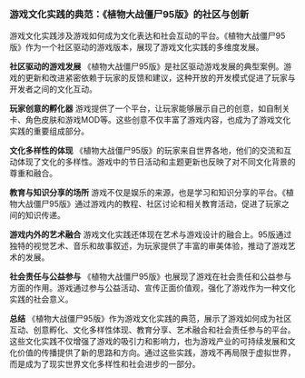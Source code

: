 ### 游戏文化实践的典范：《植物大战僵尸95版》的社区与创新

游戏文化实践涉及游戏如何成为文化表达和社会互动的平台。《植物大战僵尸95版》作为一个社区驱动的游戏版本，展现了游戏文化实践的多维度发展。

**社区驱动的游戏发展**
《植物大战僵尸95版》是社区驱动游戏发展的典型案例。游戏的更新和改进紧密依赖于玩家的反馈和建议，这种开放的开发模式促进了玩家与开发者之间的文化互动。

**玩家创意的孵化器**
游戏提供了一个平台，让玩家能够展示自己的创意，如自制关卡、角色皮肤和游戏MOD等。这些创意不仅丰富了游戏内容，也成为了游戏文化实践的重要组成部分。

**文化多样性的体现**
《植物大战僵尸95版》的玩家来自世界各地，他们的交流和互动体现了文化的多样性。游戏中的节日活动和主题更新也反映了对不同文化背景的尊重和融合。

**教育与知识分享的场所**
游戏不仅是娱乐的来源，也是学习和知识分享的平台。《植物大战僵尸95版》通过游戏内的教程、社区讨论和相关教育活动，促进了玩家之间的知识传递。

**游戏内外的艺术融合**
游戏文化实践还体现在艺术与游戏设计的融合上。95版通过独特的视觉艺术、音乐和故事叙述，为玩家提供了丰富的审美体验，推动了游戏艺术的发展。

**社会责任与公益参与**
《植物大战僵尸95版》也展现了游戏在社会责任和公益参与方面的作用。游戏通过参与公益活动、宣传正面价值观，强化了游戏作为一种文化实践的社会意义。

**总结**
《植物大战僵尸95版》作为游戏文化实践的典范，展示了游戏如何成为社区互动、创意孵化、文化多样性体现、教育分享、艺术融合和社会责任参与的平台。这些文化实践不仅增强了游戏的吸引力和影响力，也为游戏产业的可持续发展和文化价值的传播提供了新的思路和方向。通过这些实践，游戏不再局限于虚拟世界，而是成为了现实世界文化多样性和社会进步的一部分。